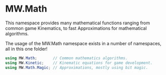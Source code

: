 ﻿# MW.Math
This namespace provides many mathematical functions ranging from common game Kinematics, to fast Approximations for mathematical algorithms.

The usage of the MW.Math namespace exists in a number of namespaces, all in this one folder!
```cs
using MW.Math;		 // Common mathematics algorithms.
using MW.Kinetic;	 // Kinematic equations for game development.
using MW.Math.Magic; // Approximations, mostly using bit magic.
```
